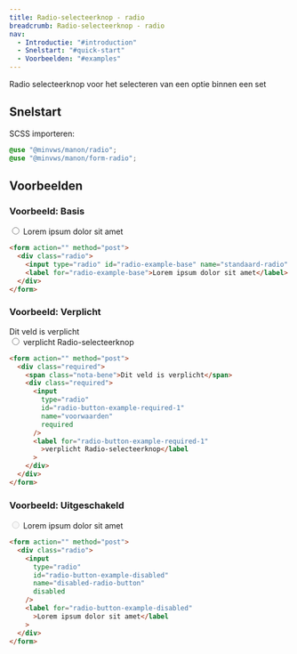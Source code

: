 ```yaml
---
title: Radio-selecteerknop - radio
breadcrumb: Radio-selecteerknop - radio
nav:
  - Introductie: "#introduction"
  - Snelstart: "#quick-start"
  - Voorbeelden: "#examples"
---
```


<p id="introduction">Radio selecteerknop voor het selecteren van een optie binnen een set</p>

<h2 id="quick-start">Snelstart</h2>

SCSS importeren:

```scss
@use "@minvws/manon/radio";
@use "@minvws/manon/form-radio";
```

<h2 id="examples">Voorbeelden</h2>

### Voorbeeld: Basis

<form action="" method="post">
  <div class="radio">
    <input type="radio" id="radio-example-base" name="standaard-radio" />
    <label for="radio-example-base">Lorem ipsum dolor sit amet</label>
  </div>
</form>

```html
<form action="" method="post">
  <div class="radio">
    <input type="radio" id="radio-example-base" name="standaard-radio" />
    <label for="radio-example-base">Lorem ipsum dolor sit amet</label>
  </div>
</form>
```

### Voorbeeld: Verplicht

<form action="" method="post">
  <div class="required">
    <span class="nota-bene">Dit veld is verplicht</span>
    <div class="radio">
      <input
        type="radio"
        id="radio-button-example-required-1"
        name="voorwaarden"
        required
      />
      <label for="radio-button-example-required-1">verplicht Radio-selecteerknop</label>
    </div>
  </div>
</form>

```html
<form action="" method="post">
  <div class="required">
    <span class="nota-bene">Dit veld is verplicht</span>
    <div class="required">
      <input
        type="radio"
        id="radio-button-example-required-1"
        name="voorwaarden"
        required
      />
      <label for="radio-button-example-required-1"
        >verplicht Radio-selecteerknop</label
      >
    </div>
  </div>
</form>
```

### Voorbeeld: Uitgeschakeld

<form action="" method="post">
  <div class="radio">
    <input
      type="radio"
      id="radio-button-example-disabled"
      name="disabled-radio-button"
      disabled
    />
    <label for="radio-button-example-disabled">Lorem ipsum dolor sit amet</label>
  </div>
</form>

```html
<form action="" method="post">
  <div class="radio">
    <input
      type="radio"
      id="radio-button-example-disabled"
      name="disabled-radio-button"
      disabled
    />
    <label for="radio-button-example-disabled"
      >Lorem ipsum dolor sit amet</label
    >
  </div>
</form>
```
